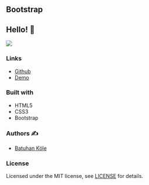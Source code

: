## Bootstrap

## Hello! 👋  

![](https://cdn.discordapp.com/attachments/882266990658588743/937325077840687124/Ekran_Alnts.PNG)


### Links

- [Github](https://github.com/batuhankole/bootstrap-)
- [Demo](https://bootstrap-start.vercel.app/)


### Built with 

- HTML5
- CSS3
- Bootstrap



### Authors :writing_hand:

- [Batuhan Köle](https://github.com/batuhankole)


###  License 

Licensed under the MIT license, see [LICENSE](https://github.com/batuhankole/bootstrap-/blob/main/LICENSE) for details.
